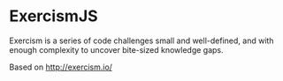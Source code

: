# ExercismJS
Exercism is a series of code challenges small and well-defined, and with enough complexity to uncover bite-sized knowledge gaps.

Based on http://exercism.io/
